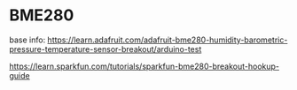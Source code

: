 # BME280
base info: https://learn.adafruit.com/adafruit-bme280-humidity-barometric-pressure-temperature-sensor-breakout/arduino-test

https://learn.sparkfun.com/tutorials/sparkfun-bme280-breakout-hookup-guide
